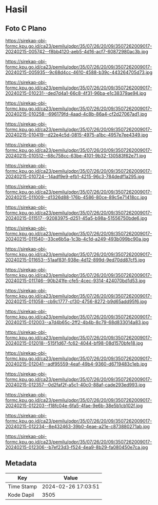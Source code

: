 # Hasil

## Foto C Plano

https://sirekap-obj-formc.kpu.go.id/ca23/pemilu/pdpr/35/07/26/20/09/3507262009017-20240215-005742--f8bb4120-aeb5-4d16-acf7-60872980ac3b.jpg

https://sirekap-obj-formc.kpu.go.id/ca23/pemilu/pdpr/35/07/26/20/09/3507262009017-20240215-005935--9c68d4cc-4610-4588-b39c-443264705d73.jpg

https://sirekap-obj-formc.kpu.go.id/ca23/pemilu/pdpr/35/07/26/20/09/3507262009017-20240215-010231--ded7d4a1-66c8-4f31-96ba-e1c38379ae94.jpg

https://sirekap-obj-formc.kpu.go.id/ca23/pemilu/pdpr/35/07/26/20/09/3507262009017-20240215-010258--696179fd-4aad-4c8b-86a4-cf2d27067ad1.jpg

https://sirekap-obj-formc.kpu.go.id/ca23/pemilu/pdpr/35/07/26/20/09/3507262009017-20240215-010419--d22e4c5d-0815-4975-a1bc-4957e7ee4349.jpg

https://sirekap-obj-formc.kpu.go.id/ca23/pemilu/pdpr/35/07/26/20/09/3507262009017-20240215-010512--68c758cc-63be-4101-9b32-130583f62e71.jpg

https://sirekap-obj-formc.kpu.go.id/ca23/pemilu/pdpr/35/07/26/20/09/3507262009017-20240215-010724--14adf9e9-efb1-4215-96c3-784dedf1a295.jpg

https://sirekap-obj-formc.kpu.go.id/ca23/pemilu/pdpr/35/07/26/20/09/3507262009017-20240215-011009--d1326d88-176b-4586-80ce-89c5e71418cc.jpg

https://sirekap-obj-formc.kpu.go.id/ca23/pemilu/pdpr/35/07/26/20/09/3507262009017-20240215-011517--92083975-d251-45a5-b98a-51556750bde6.jpg

https://sirekap-obj-formc.kpu.go.id/ca23/pemilu/pdpr/35/07/26/20/09/3507262009017-20240215-011540--33ce6b5a-1c3b-4c1d-a249-493b099bc90a.jpg

https://sirekap-obj-formc.kpu.go.id/ca23/pemilu/pdpr/35/07/26/20/09/3507262009017-20240215-011653--51aaf83f-938e-4d12-899d-9ed70dd87cf5.jpg

https://sirekap-obj-formc.kpu.go.id/ca23/pemilu/pdpr/35/07/26/20/09/3507262009017-20240215-011746--90b241fe-cfe5-4cec-9314-424070bd1d53.jpg

https://sirekap-obj-formc.kpu.go.id/ca23/pemilu/pdpr/35/07/26/20/09/3507262009017-20240215-011058--cb9c1777-cf30-4756-8272-b9d65add95f6.jpg

https://sirekap-obj-formc.kpu.go.id/ca23/pemilu/pdpr/35/07/26/20/09/3507262009017-20240215-012003--a7d4b65c-2ff2-4b4b-8c79-68d833014a83.jpg

https://sirekap-obj-formc.kpu.go.id/ca23/pemilu/pdpr/35/07/26/20/09/3507262009017-20240215-012018--515f1d67-fc62-4044-bf98-08d1570bfe18.jpg

https://sirekap-obj-formc.kpu.go.id/ca23/pemilu/pdpr/35/07/26/20/09/3507262009017-20240215-012041--adf95559-4eaf-49b4-9360-d6719483c1eb.jpg

https://sirekap-obj-formc.kpu.go.id/ca23/pemilu/pdpr/35/07/26/20/09/3507262009017-20240215-012357--0d2faf2f-a5c1-40c0-88af-cade293ed993.jpg

https://sirekap-obj-formc.kpu.go.id/ca23/pemilu/pdpr/35/07/26/20/09/3507262009017-20240215-012203--f18fc04e-6fa5-4fae-9e6b-38e5b1cb102f.jpg

https://sirekap-obj-formc.kpu.go.id/ca23/pemilu/pdpr/35/07/26/20/09/3507262009017-20240215-012234--8e432463-39b0-4eae-a21e-c873880271ab.jpg

https://sirekap-obj-formc.kpu.go.id/ca23/pemilu/pdpr/35/07/26/20/09/3507262009017-20240215-012306--b7ef23d3-f524-4ea9-8b29-fa080450e7ca.jpg


## Metadata

| Key        | Value               |
| ---------- | ------------------- |
| Time Stamp | 2024-02-26 17:03:51 |
| Kode Dapil | 3505                |




